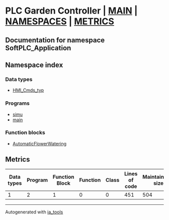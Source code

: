 # PLC Garden Controller | [MAIN] | [NAMESPACES] | [METRICS]  

## Documentation for namespace SoftPLC_Application  

## Namespace index  

### Data types  

- [HMI_Cmds_typ](dt/HMI_Cmds_typ_st.md)  


### Programs  

- [simu](prg/simu_st.md)  
- [main](prg/main_st.md)  


### Function blocks  

- [AutomaticFlowerWatering](fb/AutomaticFlowerWatering_st.md)  




## Metrics  

| Data types | Program | Function Block | Function | Class | Lines of code | Maintainable size |
| ---------- | ------- | -------------- | -------- | ------| ------------- | ----------------- |
 1 | 2 | 1 | 0 | 0 | 451 | 504 |  

 ---
Autogenerated with [ia_tools](https://github.com/tkucic/ia_tools)  

[MAIN]: ../../../index_st.md
[NAMESPACES]: ../nsList_st.md
[METRICS]: ../../metrics_st.md
